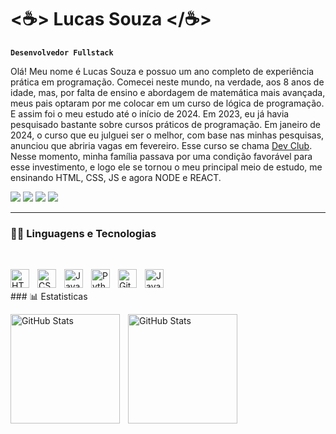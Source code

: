 # <☕> Lucas Souza </☕>
**`Desenvolvedor Fullstack`** 
<p>Olá! Meu nome é Lucas Souza e possuo um ano completo de experiência prática em programação. Comecei neste mundo, na verdade, aos 8 anos de idade, mas, por falta de ensino e abordagem de matemática mais avançada, meus pais optaram por me colocar em um curso de lógica de programação. E assim foi o meu estudo até o início de 2024. Em 2023, eu já havia pesquisado bastante sobre cursos práticos de programação. Em janeiro de 2024, o curso que eu julguei ser o melhor, com base nas minhas pesquisas, anunciou que abriria vagas em fevereiro. Esse curso se chama <a href=“https://rodolfomori.com.br/devclub-n1/“>Dev Club</a>. Nesse momento, minha família passava por uma condição favorável para esse investimento, e logo ele se tornou o meu principal meio de estudo, me ensinando HTML, CSS, JS e agora NODE e REACT.<p>
  <a href="https://www.instagram.com/lucas_sscunha"><img src="https://img.shields.io/badge/Instagram-E4405F?style=for-the-badge&logo=instagram&logoColor=white"></a>
  <a href="https://www.instagram.com/lucas_sscunha"><img src="https://img.shields.io/badge/Gmail-D14836?style=for-the-badge&logo=gmail&logoColor=white"></a>
  <a href="https://www.instagram.com/lucas_sscunha"><img src="https://img.shields.io/badge/linkedin-%230077B5.svg?style=for-the-badge&logo=linkedin&logoColor=white"></a>
  <a href="https://www.instagram.com/lucas_sscunha"><img src="https://img.shields.io/badge/X-%23000000.svg?style=for-the-badge&logo=X&logoColor=white"></a>

---
### 👨‍💻 Linguagens e Tecnologias
<br>

<img 
    align="left" 
    alt="HTML"
    title="HTML" 
    width="30px" 
    style="padding-right: 10px;" 
    src="https://cdn.jsdelivr.net/gh/devicons/devicon@latest/icons/html5/html5-original.svg" 
/>
<img 
    align="left" 
    alt="CSS" 
    title="CSS"
    width="30px" 
    style="padding-right: 10px;" 
    src="https://cdn.jsdelivr.net/gh/devicons/devicon@latest/icons/css3/css3-original.svg" 
/>
<img 
    align="left" 
    alt="JavaScript" 
    title="JavaScript"
    width="30px" 
    style="padding-right: 10px;" 
    src="https://cdn.jsdelivr.net/gh/devicons/devicon@latest/icons/javascript/javascript-original.svg" 
/>
<img 
    align="left" 
    alt="Python" 
    title="Python"
    width="30px" 
    style="padding-right: 10px;" 
    src="https://cdn.jsdelivr.net/gh/devicons/devicon@latest/icons/python/python-original.svg" 
/>
<img 
    align="left"
    alt="Git" 
    title="Git"
    width="30px" 
    style="padding-right: 10px;" 
    src="https://cdn.jsdelivr.net/gh/devicons/devicon@latest/icons/git/git-original.svg" 
/>
<img 
   align="left" 
    alt="JavaScript" 
    title="JavaScript"
    width="30px" 
    style="padding-right: 10px;" 
  src="https://cdn.jsdelivr.net/gh/devicons/devicon@latest/icons/nodejs/nodejs-original-wordmark.svg" />

<br>
<br>
### 📊 Estatisticas



   

  <img 
    align="left" 
    alt="GitHub Stats" 
    height="175" 
    style="padding-right: 10px;" 
    src="https://github-readme-stats.vercel.app/api?username=Lucas-S-S-Cunha&show_icons=true&theme=tokyonight&include_all_commits=true&locale=pt-br" 
  />


<img 
      align="left" 
      alt="GitHub Stats" 
      height="175" 
      style="padding-right: 10px;" 
      src="https://github-readme-stats.vercel.app/api/top-langs/?username=Lucas-S-S-Cunha&theme=tokyonight&layout=compact&custom_title=Tecnologias&langs_count=9" 
  />


